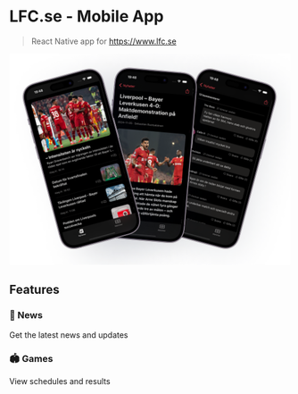 # LFC.se - Mobile App

> React Native app for https://www.lfc.se

![Screenshot of newsfeed](screenshots/screenshot-newsfeed.png)

## Features

### 📰 News

Get the latest news and updates

### 🏟️ Games

View schedules and results
